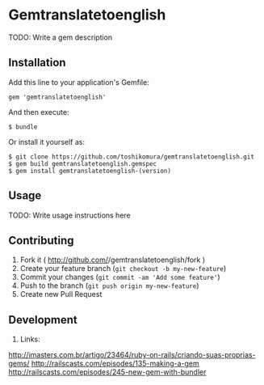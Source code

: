 # Gemtranslatetoenglish

TODO: Write a gem description

## Installation

Add this line to your application's Gemfile:

    gem 'gemtranslatetoenglish'

And then execute:

    $ bundle

Or install it yourself as:

    $ git clone https://github.com/toshikomura/gemtranslatetoenglish.git
    $ gem build gemtranslatetoenglish.gemspec
    $ gem install gemtranslatetoenglish-(version)

## Usage

TODO: Write usage instructions here

## Contributing

1. Fork it ( http://github.com/<my-github-username>/gemtranslatetoenglish/fork )
2. Create your feature branch (`git checkout -b my-new-feature`)
3. Commit your changes (`git commit -am 'Add some feature'`)
4. Push to the branch (`git push origin my-new-feature`)
5. Create new Pull Request

## Development

1. Links:

http://imasters.com.br/artigo/23464/ruby-on-rails/criando-suas-proprias-gems/
http://railscasts.com/episodes/135-making-a-gem
http://railscasts.com/episodes/245-new-gem-with-bundler
